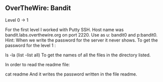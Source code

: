 OverTheWire: Bandit
------------------------------------------------------------------------------------------

Level 0 -> 1

For the first level I worked with Putty SSH. Host name was bandit.labs.overthewire.org on port 2220. Use as u: bandit0 and p:bandit0. Hint: When we write the password for the server it never shows. To get the password for the level 1 :
  
  ls -la (list  -list all)
  To get the names of all the files in the directory listed.
  
In order to read the readme file:

  cat readme 
  And it writes the password written in the file readme.
